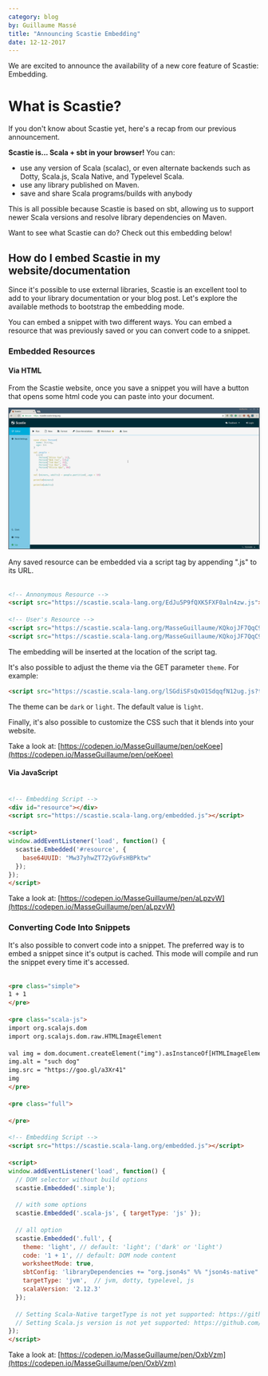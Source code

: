 ```yaml
---
category: blog
by: Guillaume Massé
title: "Announcing Scastie Embedding"
date: 12-12-2017
---
```


We are excited to announce the availability of a new core feature of Scastie: Embedding.

# What is Scastie?

If you don't know about Scastie yet, here's a recap from our previous announcement.

**Scastie is... Scala + sbt in your browser!** You can:

- use any version of Scala (scalac), or even alternate backends such as Dotty, Scala.js, Scala Native, and Typelevel Scala.
- use any library published on Maven.
- save and share Scala programs/builds with anybody

This is all possible because Scastie is based on sbt, allowing us to support newer
Scala versions and resolve library dependencies on Maven.

Want to see what Scastie can do? Check out this embedding below!

<script src="https://scastie.scala-lang.org/lSGdiSFsQxO1SdqqfN12ug.js"></script>

## How do I embed Scastie in my website/documentation

Since it's possible to use external libraries, Scastie is an excellent tool to add to your library documentation or your blog post. Let's explore the available methods to bootstrap the embedding mode.

You can embed a snippet with two different ways. You can embed a resource that
was previously saved or you can convert code to a snippet.

### Embedded Resources

#### Via HTML

From the Scastie website, once you save a snippet you will have a button that opens some html code you can paste into your document.

<img alt="scastie screenshot" src="/resources/img/blog/scastie-embedded/embedded-button.gif">

Any saved resource can be embedded via a script tag by appending ".js" to its URL.

```html

<!-- Annonymous Resource -->
<script src="https://scastie.scala-lang.org/EdJu5P9fQXK5FXF0aln4zw.js"></script>

<!-- User's Resource -->
<script src="https://scastie.scala-lang.org/MasseGuillaume/KQkojJF7QqC9ShwGtNx7lw.js"></script>
<script src="https://scastie.scala-lang.org/MasseGuillaume/KQkojJF7QqC9ShwGtNx7lw/1.js"></script>
```

The embedding will be inserted at the location of the script tag.

It's also possible to adjust the theme via the GET parameter `theme`. For example:

```html
<script src="https://scastie.scala-lang.org/lSGdiSFsQxO1SdqqfN12ug.js?theme=dark"></script>
```

The theme can be `dark` or `light`. The default value is `light`.

Finally, it's also possible to customize the CSS such that it blends into your website.

Take a look at: [https://codepen.io/MasseGuillaume/pen/oeKoee](https://codepen.io/MasseGuillaume/pen/oeKoee)

#### Via JavaScript

```html

<!-- Embedding Script -->
<div id="resource"></div>
<script src="https://scastie.scala-lang.org/embedded.js"></script>

<script>
window.addEventListener('load', function() {
  scastie.Embedded('#resource', { 
    base64UUID: "Mw37yhwZT72yGvFsHBPktw"
  });
});
</script>
```

Take a look at: [https://codepen.io/MasseGuillaume/pen/aLpzvW](https://codepen.io/MasseGuillaume/pen/aLpzvW)

### Converting Code Into Snippets

It's also possible to convert code into a snippet. The preferred way is to embed
a snippet since it's output is cached. This mode will compile and run the snippet
every time it's accessed.

```html

<pre class="simple">
1 + 1
</pre>

<pre class="scala-js">
import org.scalajs.dom
import org.scalajs.dom.raw.HTMLImageElement

val img = dom.document.createElement("img").asInstanceOf[HTMLImageElement]
img.alt = "such dog" 
img.src = "https://goo.gl/a3Xr41"
img
</pre>

<pre class="full">
  
</pre>

<!-- Embedding Script -->
<script src="https://scastie.scala-lang.org/embedded.js"></script>

<script>
window.addEventListener('load', function() {
  // DOM selector without build options
  scastie.Embedded('.simple');

  // with some options
  scastie.Embedded('.scala-js', { targetType: 'js' });

  // all option
  scastie.Embedded('.full', {
    theme: 'light', // default: 'light'; ('dark' or 'light')
    code: '1 + 1', // default: DOM node content
    worksheetMode: true,
    sbtConfig: 'libraryDependencies += "org.json4s" %% "json4s-native" % "3.5.2"',
    targetType: 'jvm',  // jvm, dotty, typelevel, js
    scalaVersion: '2.12.3'
  });

  // Setting Scala-Native targetType is not yet supported: https://github.com/scalacenter/scastie/issues/50
  // Setting Scala.js version is not yet supported: https://github.com/scalacenter/scastie/issues/228
});
</script>
```

Take a look at: [https://codepen.io/MasseGuillaume/pen/OxbVzm](https://codepen.io/MasseGuillaume/pen/OxbVzm)